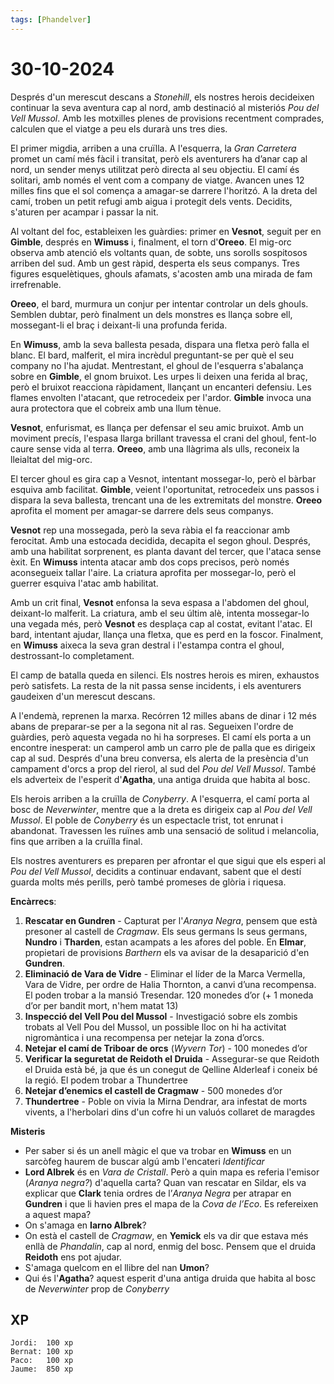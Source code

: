 ```yaml
---
tags: [Phandelver]
---
```


# 30-10-2024

Després d'un merescut descans a *Stonehill*, els nostres herois decideixen continuar la seva aventura cap al nord, amb destinació al misteriós *Pou del Vell Mussol*. Amb les motxilles plenes de provisions recentment comprades, calculen que el viatge a peu els durarà uns tres dies.

El primer migdia, arriben a una cruïlla. A l'esquerra, la *Gran Carretera* promet un camí més fàcil i transitat, però els aventurers ha d’anar cap al nord, un sender menys utilitzat però directa al seu objectiu. El camí és solitari, amb només el vent com a company de viatge. Avancen unes 12 milles fins que el sol comença a amagar-se darrere l'horitzó. A la dreta del camí, troben un petit refugi amb aigua i protegit dels vents. Decidits, s'aturen per acampar i passar la nit.

Al voltant del foc, estableixen les guàrdies: primer en **Vesnot**, seguit per en **Gimble**, després en **Wimuss** i, finalment, el torn d'**Oreeo**. El mig-orc observa amb atenció els voltants quan, de sobte, uns sorolls sospitosos arriben del sud. Amb un gest ràpid, desperta els seus companys. Tres figures esquelètiques, ghouls afamats, s'acosten amb una mirada de fam irrefrenable.

**Oreeo**, el bard, murmura un conjur per intentar controlar un dels ghouls. Semblen dubtar, però finalment un dels monstres es llança sobre ell, mossegant-li el braç i deixant-li una profunda ferida.

En **Wimuss**, amb la seva ballesta pesada, dispara una fletxa però falla el blanc. El bard, malferit, el mira incrèdul preguntant-se per què el seu company no l'ha ajudat. Mentrestant, el ghoul de l'esquerra s'abalança sobre en **Gimble**, el gnom bruixot. Les urpes li deixen una ferida al braç, però el bruixot reacciona ràpidament, llançant un encanteri defensiu. Les flames envolten l'atacant, que retrocedeix per l'ardor. **Gimble** invoca una aura protectora que el cobreix amb una llum tènue.

**Vesnot**, enfurismat, es llança per defensar el seu amic bruixot. Amb un moviment precís, l'espasa llarga brillant travessa el crani del ghoul, fent-lo caure sense vida al terra. **Oreeo**, amb una llàgrima als ulls, reconeix la lleialtat del mig-orc.

El tercer ghoul es gira cap a Vesnot, intentant mossegar-lo, però el bàrbar esquiva amb facilitat. **Gimble**, veient l'oportunitat, retrocedeix uns passos i dispara la seva ballesta, trencant una de les extremitats del monstre. **Oreeo** aprofita el moment per amagar-se darrere dels seus companys.

**Vesnot** rep una mossegada, però la seva ràbia el fa reaccionar amb ferocitat. Amb una estocada decidida, decapita el segon ghoul. Després, amb una habilitat sorprenent, es planta davant del tercer, que l'ataca sense èxit. En **Wimuss** intenta atacar amb dos cops precisos, però només aconsegueix tallar l'aire. La criatura aprofita per mossegar-lo, però el guerrer esquiva l'atac amb habilitat.

Amb un crit final, **Vesnot** enfonsa la seva espasa a l'abdomen del ghoul, deixant-lo malferit. La criatura, amb el seu últim alè, intenta mossegar-lo una vegada més, però **Vesnot** es desplaça cap al costat, evitant l'atac. El bard, intentant ajudar, llança una fletxa, que es perd en la foscor. Finalment, en **Wimuss** aixeca la seva gran destral i l'estampa contra el ghoul, destrossant-lo completament.

El camp de batalla queda en silenci. Els nostres herois es miren, exhaustos però satisfets. La resta de la nit passa sense incidents, i els aventurers gaudeixen d'un merescut descans.

A l'endemà, reprenen la marxa. Recórren 12 milles abans de dinar i 12 més abans de preparar-se per a la segona nit al ras. Segueixen l'ordre de guàrdies, però aquesta vegada no hi ha sorpreses. El camí els porta a un encontre inesperat: un camperol amb un carro ple de palla que es dirigeix cap al sud. Després d'una breu conversa, els alerta de la presència d'un campament d'orcs a prop del rierol, al sud del *Pou del Vell Mussol*. També els adverteix de l'esperit d'**Agatha**, una antiga druida que habita al bosc.

Els herois arriben a la cruïlla de *Conyberry*. A l'esquerra, el camí porta al bosc de *Neverwinter*, mentre que a la dreta es dirigeix cap al *Pou del Vell Mussol*. El poble de *Conyberry* és un espectacle trist, tot enrunat i abandonat. Travessen les ruïnes amb una sensació de solitud i melancolia, fins que arriben a la cruïlla final.

Els nostres aventurers es preparen per afrontar el que sigui que els esperi al *Pou del Vell Mussol*, decidits a continuar endavant, sabent que el destí guarda molts més perills, però també promeses de glòria i riquesa.

**Encàrrecs**:

1. **Rescatar en Gundren** \- Capturat per l'_Aranya Negra_, pensem que està presoner al castell de _Cragmaw_. Els seus germans ls seus germans, **Nundro** i **Tharden**, estan acampats a les afores del poble. En **Elmar**, propietari de provisions _Barthern_ els va avisar de la desaparició d'en **Gundren**.
2. **Eliminació de Vara de Vidre** \- Eliminar el líder de la Marca Vermella, Vara de Vidre, per ordre de Halia Thornton, a canvi d’una recompensa. El poden trobar a la mansió Tresendar. 120 monedes d’or (+ 1 moneda d’or per bandit mort, n'hem matat 13)  
3. **Inspecció del Vell Pou del Mussol** \- Investigació sobre els zombis trobats al Vell Pou del Mussol, un possible lloc on hi ha activitat nigromàntica i una recompensa per netejar la zona d’orcs.  
4. **Netejar el camí de Triboar de orcs** (*Wyvern Tor*) \- 100 monedes d’or  
5. **Verificar la seguretat de Reidoth el Druida** \- Assegurar-se que Reidoth el Druida està bé, ja que és un conegut de Qelline Alderleaf i coneix bé la regió. El podem trobar a Thundertree 
6. **Netejar d’enemics el castell de Cragmaw** \- 500 monedes d’or
7. **Thundertree** \- Poble on vivia la Mirna Dendrar, ara infestat de morts vivents, a l'herbolari dins d'un cofre hi un valuós collaret de maragdes

**Misteris**

- Per saber si és un anell màgic el que va trobar en **Wimuss** en un sarcòfeg haurem de buscar algú amb l'encateri *Identificar*
- **Lord Albrek** és en *Vara de Cristall*. Però a quin mapa es referia l'emisor (*Aranya negra?*) d'aquella carta? Quan van rescatar en Sildar, els va explicar que **Clark** tenia ordres de l’*Aranya Negra* per atrapar en **Gundren** i que li havien pres el mapa de la _Cova de l’Eco_. Es refereixen a aquest mapa?
- On s'amaga en **Iarno Albrek**?
- On està el castell de _Cragmaw_, en **Yemick** els va dir que estava més enllà de _Phandalin_, cap al nord, enmig del bosc. Pensem que el druida **Reidoth** ens pot ajudar.
- S'amaga quelcom en el llibre del nan **Umon**?
- Qui és l'**Agatha**? aquest esperit d'una antiga druida que habita al bosc de *Neverwinter* prop de *Conyberry*

## XP

```
Jordi:  100 xp
Bernat: 100 xp
Paco:   100 xp
Jaume:  850 xp
```
